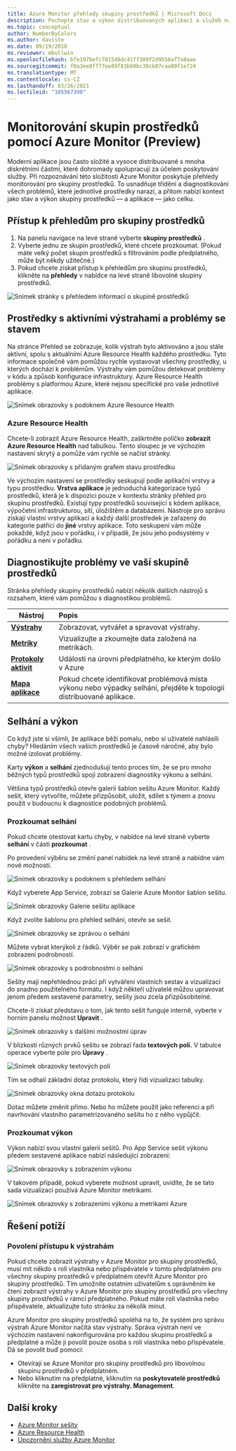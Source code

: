 ```yaml
---
title: Azure Monitor přehledy skupiny prostředků | Microsoft Docs
description: Pochopte stav a výkon distribuovaných aplikací a služeb na úrovni skupiny prostředků pomocí Azure Monitor
ms.topic: conceptual
author: NumberByColors
ms.author: daviste
ms.date: 09/19/2018
ms.reviewer: mbullwin
ms.openlocfilehash: bfe197befc781548dc41ff389f2d9558af7a8aae
ms.sourcegitcommit: f0a3ee8ff77ee89f83b69bc30cb87caa80f1e724
ms.translationtype: MT
ms.contentlocale: cs-CZ
ms.lasthandoff: 03/26/2021
ms.locfileid: "105567398"
---
```

# <a name="monitor-resource-groups-with-azure-monitor-preview"></a>Monitorování skupin prostředků pomocí Azure Monitor (Preview)

Moderní aplikace jsou často složité a vysoce distribuované s mnoha diskrétními částmi, které dohromady spolupracují za účelem poskytování služby. Při rozpoznávání této složitosti Azure Monitor poskytuje přehledy monitorování pro skupiny prostředků. To usnadňuje třídění a diagnostikování všech problémů, které jednotlivé prostředky narazí, a přitom nabízí kontext jako stav a výkon skupiny prostředků &mdash; a aplikace &mdash; jako celku.

## <a name="access-insights-for-resource-groups"></a>Přístup k přehledům pro skupiny prostředků

1. Na panelu navigace na levé straně vyberte **skupiny prostředků**  .
2. Vyberte jednu ze skupin prostředků, které chcete prozkoumat. (Pokud máte velký počet skupin prostředků s filtrováním podle předplatného, může být někdy užitečné.)
3. Pokud chcete získat přístup k přehledům pro skupinu prostředků, klikněte na **přehledy** v nabídce na levé straně libovolné skupiny prostředků.

![Snímek stránky s přehledem informací o skupině prostředků](./media/resource-group-insights/0001-overview.png)

## <a name="resources-with-active-alerts-and-health-issues"></a>Prostředky s aktivními výstrahami a problémy se stavem

Na stránce Přehled se zobrazuje, kolik výstrah bylo aktivováno a jsou stále aktivní, spolu s aktuálními Azure Resource Health každého prostředku. Tyto informace společně vám pomůžou rychle vystavovat všechny prostředky, u kterých dochází k problémům. Výstrahy vám pomůžou detekovat problémy v kódu a způsob konfigurace infrastruktury. Azure Resource Health problémy s platformou Azure, které nejsou specifické pro vaše jednotlivé aplikace.

![Snímek obrazovky s podoknem Azure Resource Health](./media/resource-group-insights/0002-overview.png)

### <a name="azure-resource-health"></a>Azure Resource Health

Chcete-li zobrazit Azure Resource Health, zaškrtněte políčko **zobrazit Azure Resource Health** nad tabulkou. Tento sloupec je ve výchozím nastavení skrytý a pomůže vám rychle se načíst stránky.

![Snímek obrazovky s přidaným grafem stavu prostředku](./media/resource-group-insights/0003-overview.png)

Ve výchozím nastavení se prostředky seskupují podle aplikační vrstvy a typu prostředku. **Vrstva aplikace** je jednoduchá kategorizace typů prostředků, která je k dispozici pouze v kontextu stránky přehled pro skupinu prostředků. Existují typy prostředků související s kódem aplikace, výpočetní infrastrukturou, sítí, úložištěm a databázemi. Nástroje pro správu získají vlastní vrstvy aplikací a každý další prostředek je zařazený do kategorie patřící do **jiné** vrstvy aplikace. Toto seskupení vám může pokaždé, když jsou v pořádku, i v případě, že jsou jeho podsystémy v pořádku a není v pořádku.

## <a name="diagnose-issues-in-your-resource-group"></a>Diagnostikujte problémy ve vaší skupině prostředků

Stránka přehledy skupiny prostředků nabízí několik dalších nástrojů s rozsahem, které vám pomůžou s diagnostikou problémů.

   | Nástroj | Popis |
   | ---------------- |:-----|
   | [**Výstrahy**](../alerts/alerts-overview.md)      |  Zobrazovat, vytvářet a spravovat výstrahy. |
   | [**Metriky**](../data-platform.md) | Vizualizujte a zkoumejte data založená na metrikách.    |
   | [**Protokoly aktivit**](../essentials/platform-logs-overview.md) | Události na úrovni předplatného, ke kterým došlo v Azure  |
   | [**Mapa aplikace**](../app/app-map.md) | Pokud chcete identifikovat problémová místa výkonu nebo výpadky selhání, přejděte k topologii distribuované aplikace. |

## <a name="failures-and-performance"></a>Selhání a výkon

Co když jste si všimli, že aplikace běží pomalu, nebo si uživatelé nahlásili chyby? Hledáním všech vašich prostředků je časově náročné, aby bylo možné izolovat problémy.

Karty **výkon** a **selhání** zjednodušují tento proces tím, že se pro mnoho běžných typů prostředků spojí zobrazení diagnostiky výkonu a selhání.

Většina typů prostředků otevře galerii šablon sešitu Azure Monitor. Každý sešit, který vytvoříte, můžete přizpůsobit, uložit, sdílet s týmem a znovu použít v budoucnu k diagnostice podobných problémů.

### <a name="investigate-failures"></a>Prozkoumat selhání

Pokud chcete otestovat kartu chyby, v nabídce na levé straně vyberte **selhání** v části **prozkoumat** .

Po provedení výběru se změní panel nabídek na levé straně a nabídne vám nové možnosti.

![Snímek obrazovky s podoknem s přehledem selhání](./media/resource-group-insights/00004-failures.png)

Když vyberete App Service, zobrazí se Galerie Azure Monitor šablon sešitu.

![Snímek obrazovky Galerie sešitu aplikace](./media/resource-group-insights/0005-failure-insights-workbook.png)

Když zvolíte šablonu pro přehled selhání, otevře se sešit.

![Snímek obrazovky se zprávou o selhání](./media/resource-group-insights/0006-failure-visual.png)

Můžete vybrat kterýkoli z řádků. Výběr se pak zobrazí v grafickém zobrazení podrobností.

![Snímek obrazovky s podrobnostmi o selhání](./media/resource-group-insights/0007-failure-details.png)

Sešity mají nepřehlednou práci při vytváření vlastních sestav a vizualizací do snadno použitelného formátu. I když někteří uživatelé můžou upravovat jenom předem sestavené parametry, sešity jsou zcela přizpůsobitelné.

Chcete-li získat představu o tom, jak tento sešit funguje interně, vyberte v horním panelu možnost **Upravit** .

![Snímek obrazovky s dalšími možnostmi úprav](./media/resource-group-insights/0008-failure-edit.png)

V blízkosti různých prvků sešitu se zobrazí řada **textových polí.** V tabulce operace vyberte pole pro **Úpravy** .

![Snímek obrazovky textových polí](./media/resource-group-insights/0009-failure-edit-graph.png)

Tím se odhalí základní dotaz protokolu, který řídí vizualizaci tabulky.

 ![Snímek obrazovky okna dotazu protokolu](./media/resource-group-insights/0010-failure-edit-query.png)

Dotaz můžete změnit přímo. Nebo ho můžete použít jako referenci a při navrhování vlastního parametrizovaného sešitu ho z něho vypůjčit.

### <a name="investigate-performance"></a>Prozkoumat výkon

Výkon nabízí svou vlastní galerii sešitů. Pro App Service sešit výkonu předem sestavené aplikace nabízí následující zobrazení:

 ![Snímek obrazovky s zobrazením výkonu](./media/resource-group-insights/0011-performance.png)

V takovém případě, pokud vyberete možnost upravit, uvidíte, že se tato sada vizualizací používá Azure Monitor metrikami.

 ![Snímek obrazovky s zobrazeními výkonu a metrikami Azure](./media/resource-group-insights/0012-performance-metrics.png)

## <a name="troubleshooting"></a>Řešení potíží

### <a name="enabling-access-to-alerts"></a>Povolení přístupu k výstrahám

Pokud chcete zobrazit výstrahy v Azure Monitor pro skupiny prostředků, musí mít někdo s rolí vlastníka nebo přispěvatele v tomto předplatném pro všechny skupiny prostředků v předplatném otevřít Azure Monitor pro skupiny prostředků. Tím umožníte ostatním uživatelům s oprávněním ke čtení zobrazit výstrahy v Azure Monitor pro skupiny prostředků pro všechny skupiny prostředků v rámci předplatného. Pokud máte roli vlastníka nebo přispěvatele, aktualizujte tuto stránku za několik minut.

Azure Monitor pro skupiny prostředků spoléhá na to, že systém pro správu výstrah Azure Monitor načítá stav výstrahy. Správa výstrah není ve výchozím nastavení nakonfigurována pro každou skupinu prostředků a předplatné a může ji povolit pouze osoba s rolí vlastníka nebo přispěvatele. Dá se povolit buď pomocí:
* Otevírají se Azure Monitor pro skupiny prostředků pro libovolnou skupinu prostředků v předplatném.
* Nebo kliknutím na předplatné, kliknutím na **poskytovatelé prostředků** klikněte na **zaregistrovat pro výstrahy. Management**.

## <a name="next-steps"></a>Další kroky

- [Azure Monitor sešity](../visualize/workbooks-overview.md)
- [Azure Resource Health](../../service-health/resource-health-overview.md)
- [Upozornění služby Azure Monitor](../alerts/alerts-overview.md)
